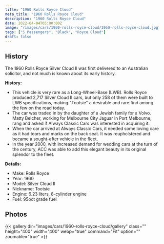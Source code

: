 ```yaml
---
title: "1960 Rolls Royce Cloud"
meta_title: "1960 Rolls Royce Cloud"
description: "1960 Rolls Royce Cloud"
date: 2022-04-04T05:00:00Z
image: "/images/cars/1960-rolls-royce-cloud/1960-rolls-royce-cloud.jpg"
tags: ["5 Passengers", "Black", "Royce Cloud"]
draft: false
---
```

## History

The 1960 Rolls Royce Silver Cloud II was first delivered to an Australian solicitor, and not much is known about its early history.

**History:**
- This vehicle is very rare as a Long-Wheel-Base (LWB). Rolls Royce produced 2,717 Silver Cloud II cars, but only 258 of them were built to LWB specifications, making "Tootsie" a desirable and rare find among the few on the road today.
- The car was traded in by the daughter of a Jewish family for a Volvo. Matty Belcher, working for Melbourne City Jaguar in Port Melbourne, rang and asked if Always Classic Cars was interested in acquiring it.
- When the car arrived at Always Classic Cars, it needed some loving care as it had tears and marks on the back seat. It was reupholstered and became a sought-after vehicle in the fleet.
- In the year 2000, with increased demand for wedding cars at the turn of the century, ACC was able to add this elegant beauty in its original splendor to the fleet.


**Details:**
- Make: Rolls Royce
- Year: 1960
- Model: Silver Cloud II
- Nickname: Tootsie
- Engine: 6.23 liters, 8-cylinder engine
- Fuel: 95oct grade fuel

## Photos
{{< gallery dir="images/cars/1960-rolls-royce-cloud/gallery" class="" height="400" width="400" webp="true" command="Fit" option="" zoomable="true" >}}

